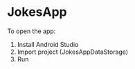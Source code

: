 # JokesApp

To open the app:
1. Install Android Studio
2. Import project (JokesAppDataStorage)
3. Run 
